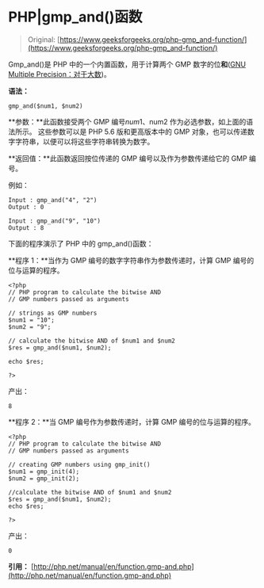 # PHP|gmp_and()函数

> Original: [https://www.geeksforgeeks.org/php-gmp_and-function/](https://www.geeksforgeeks.org/php-gmp_and-function/)

Gmp_and()是 PHP 中的一个内置函数，用于计算两个 GMP 数字的位**和**([GNU Multiple Precision：对于大数](https://en.wikipedia.org/wiki/GNU_Multiple_Precision_Arithmetic_Library))。

**语法：**

```
gmp_and($num1, $num2)
```

**参数：**此函数接受两个 GMP 编号$num1、$num2 作为必选参数，如上面的语法所示。 这些参数可以是 PHP 5.6 版和更高版本中的 GMP 对象，也可以传递数字字符串，以便可以将这些字符串转换为数字。

**返回值：**此函数返回按位传递的 GMP 编号以及作为参数传递给它的 GMP 编号。

例如：

```
Input : gmp_and("4", "2")
Output : 0

Input : gmp_and("9", "10")
Output : 8

```

下面的程序演示了 PHP 中的 gmp_and()函数：

**程序 1：**当作为 GMP 编号的数字字符串作为参数传递时，计算 GMP 编号的位与运算的程序。

```
<?php
// PHP program to calculate the bitwise AND
// GMP numbers passed as arguments 

// strings as GMP numbers
$num1 = "10";
$num2 = "9";

// calculate the bitwise AND of $num1 and $num2
$res = gmp_and($num1, $num2);

echo $res;

?>
```

产出：

```
8
```

**程序 2：**当 GMP 编号作为参数传递时，计算 GMP 编号的位与运算的程序。

```
<?php
// PHP program to calculate the bitwise AND
// GMP numbers passed as arguments 

// creating GMP numbers using gmp_init()
$num1 = gmp_init(4);
$num2 = gmp_init(2);

//calculate the bitwise AND of $num1 and $num2
$res = gmp_and($num1, $num2);
echo $res;

?>
```

产出：

```
0

```

**引用：**
[http://php.net/manual/en/function.gmp-and.php](http://php.net/manual/en/function.gmp-and.php)